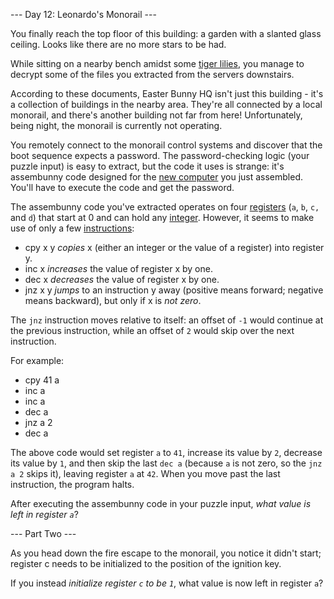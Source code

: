 --- Day 12: Leonardo's Monorail ---

You finally reach the top floor of this building: a garden with a slanted glass
ceiling. Looks like there are no more stars to be had.

While sitting on a nearby bench amidst some [tiger lilies](https://www.google.com/search?q=tiger+lilies&tbm=isch), you manage to decrypt
some of the files you extracted from the servers downstairs.

According to these documents, Easter Bunny HQ isn't just this building - it's a
collection of buildings in the nearby area. They're all connected by a local
monorail, and there's another building not far from here! Unfortunately, being
night, the monorail is currently not operating.

You remotely connect to the monorail control systems and discover that the boot
sequence expects a password. The password-checking logic (your puzzle input) is
easy to extract, but the code it uses is strange: it's assembunny code designed
for the [new computer](http://adventofcode.com/2016/day/11) you just assembled. You'll have to execute the code and get
the password.

The assembunny code you've extracted operates on four [registers](https://en.wikipedia.org/wiki/Processor_register) (`a`, `b`, `c,` and `d`)
that start at 0 and can hold any [integer](https://en.wikipedia.org/wiki/Integer). However, it seems to make use of only
a few [instructions](https://en.wikipedia.org/wiki/Instruction_set):

* cpy x y *copies* x (either an integer or the value of a register) into register y.
* inc x *increases* the value of register x by one.
* dec x *decreases* the value of register x by one.
* jnz x y *jumps* to an instruction y away (positive means forward; negative
  means backward), but only if x is *not zero*.

The `jnz` instruction moves relative to itself: an offset of `-1` would continue at
the previous instruction, while an offset of `2` would skip over the next
instruction.

For example:

* cpy 41 a
* inc a
* inc a
* dec a
* jnz a 2
* dec a

The above code would set register `a` to `41`, increase its value by `2`, decrease its
value by `1`, and then skip the last `dec a` (because `a` is not zero, so the `jnz a 2`
skips it), leaving register `a` at `42`. When you move past the last instruction,
the program halts.

After executing the assembunny code in your puzzle input, *what value is left in
register `a`*?

--- Part Two ---

As you head down the fire escape to the monorail, you notice it didn't start;
register c needs to be initialized to the position of the ignition key.

If you instead *initialize register `c` to be `1`*, what value is now left in register
`a`?
